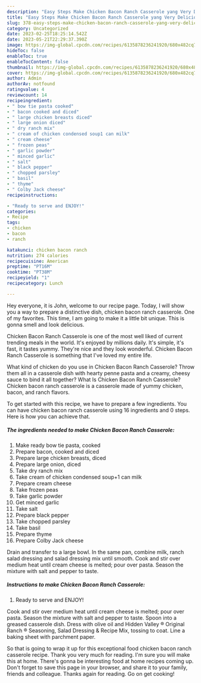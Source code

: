 ```yaml
---
description: "Easy Steps Make Chicken Bacon Ranch Casserole yang Very Delicious"
title: "Easy Steps Make Chicken Bacon Ranch Casserole yang Very Delicious"
slug: 378-easy-steps-make-chicken-bacon-ranch-casserole-yang-very-delicious
category: Uncategorized
date: 2023-02-25T18:25:14.542Z
date: 2023-05-21T22:29:37.390Z
image: https://img-global.cpcdn.com/recipes/6135878236241920/680x482cq70/chicken-bacon-ranch-casserole-recipe-main-photo.jpg
hideToc: false
enableToc: true
enableTocContent: false
thumbnail: https://img-global.cpcdn.com/recipes/6135878236241920/680x482cq70/chicken-bacon-ranch-casserole-recipe-main-photo.jpg
cover: https://img-global.cpcdn.com/recipes/6135878236241920/680x482cq70/chicken-bacon-ranch-casserole-recipe-main-photo.jpg
author: Admin
authorAv: notfound
ratingvalue: 4
reviewcount: 14
recipeingredient:
- " bow tie pasta cooked"
- " bacon cooked and diced"
- " large chicken breasts diced"
- " large onion diced"
- " dry ranch mix"
- " cream of chicken condensed soup1 can milk"
- " cream cheese"
- " frozen peas"
- " garlic powder"
- " minced garlic"
- " salt"
- " black pepper"
- " chopped parsley"
- " basil"
- " thyme"
- " Colby Jack cheese"
recipeinstructions:

- "Ready to serve and ENJOY!"
categories:
- Recipe
tags:
- chicken
- bacon
- ranch

katakunci: chicken bacon ranch 
nutrition: 274 calories
recipecuisine: American
preptime: "PT16M"
cooktime: "PT38M"
recipeyield: "1"
recipecategory: Lunch

---
```



Hey everyone, it is John, welcome to our recipe page. Today, I will show you a way to prepare a distinctive dish, chicken bacon ranch casserole. One of my favorites. This time, I am going to make it a little bit unique. This is gonna smell and look delicious.

Chicken Bacon Ranch Casserole is one of the most well liked of current trending meals in the world. It's enjoyed by millions daily. It's simple, it's fast, it tastes yummy. They're nice and they look wonderful. Chicken Bacon Ranch Casserole is something that I've loved my entire life.

What kind of chicken do you use in Chicken Bacon Ranch Casserole? Throw them all in a casserole dish with hearty penne pasta and a creamy, cheesy sauce to bind it all together? What Is Chicken Bacon Ranch Casserole? Chicken bacon ranch casserole is a casserole made of yummy chicken, bacon, and ranch flavors.


To get started with this recipe, we have to prepare a few ingredients. You can have chicken bacon ranch casserole using 16 ingredients and 0 steps. Here is how you can achieve that.

<!--inarticleads1-->

##### The ingredients needed to make Chicken Bacon Ranch Casserole:

1. Make ready  bow tie pasta, cooked
1. Prepare  bacon, cooked and diced
1. Prepare  large chicken breasts, diced
1. Prepare  large onion, diced
1. Take  dry ranch mix
1. Take  cream of chicken condensed soup+1 can milk
1. Prepare  cream cheese
1. Take  frozen peas
1. Take  garlic powder
1. Get  minced garlic
1. Take  salt
1. Prepare  black pepper
1. Take  chopped parsley
1. Take  basil
1. Prepare  thyme
1. Prepare  Colby Jack cheese


Drain and transfer to a large bowl. In the same pan, combine milk, ranch salad dressing and salad dressing mix until smooth. Cook and stir over medium heat until cream cheese is melted; pour over pasta. Season the mixture with salt and pepper to taste. 

<!--inarticleads2-->

##### Instructions to make Chicken Bacon Ranch Casserole:


1. Ready to serve and ENJOY!

Cook and stir over medium heat until cream cheese is melted; pour over pasta. Season the mixture with salt and pepper to taste. Spoon into a greased casserole dish. Dress with olive oil and Hidden Valley ® Original Ranch ® Seasoning, Salad Dressing &amp; Recipe Mix, tossing to coat. Line a baking sheet with parchment paper. 

So that is going to wrap it up for this exceptional food chicken bacon ranch casserole recipe. Thank you very much for reading. I'm sure you will make this at home. There's gonna be interesting food at home recipes coming up. Don't forget to save this page in your browser, and share it to your family, friends and colleague. Thanks again for reading. Go on get cooking!
